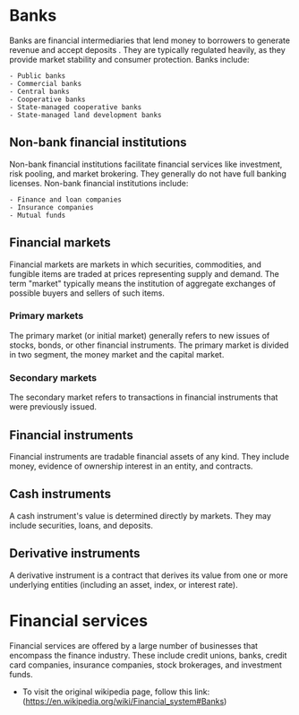 # Banks

Banks are financial intermediaries that lend money to borrowers to generate revenue and accept deposits . They are typically regulated heavily, as they provide market stability and consumer protection. Banks include:

    - Public banks
    - Commercial banks
    - Central banks
    - Cooperative banks
    - State-managed cooperative banks
    - State-managed land development banks
  
## Non-bank financial institutions

Non-bank financial institutions facilitate financial services like investment, risk pooling, and market brokering. They generally do not have full banking licenses. Non-bank financial institutions include:

    - Finance and loan companies
    - Insurance companies
    - Mutual funds

## Financial markets

Financial markets are markets in which securities, commodities, and fungible items are traded at prices representing supply and demand. The term "market" typically means the institution of aggregate exchanges of possible buyers and sellers of such items.

### Primary markets
The primary market (or initial market) generally refers to new issues of stocks, bonds, or other financial instruments. The primary market is divided in two segment, the money market and the capital market.

### Secondary markets
The secondary market refers to transactions in financial instruments that were previously issued.

## Financial instruments

Financial instruments are tradable financial assets of any kind. They include money, evidence of ownership interest in an entity, and contracts.

## Cash instruments
A cash instrument's value is determined directly by markets. They may include securities, loans, and deposits.

## Derivative instruments
A derivative instrument is a contract that derives its value from one or more underlying entities (including an asset, index, or interest rate).

# Financial services
Financial services are offered by a large number of businesses that encompass the finance industry. These include credit unions, banks, credit card companies, insurance companies, stock brokerages, and investment funds.


- To visit the original wikipedia page, follow this link: (https://en.wikipedia.org/wiki/Financial_system#Banks)